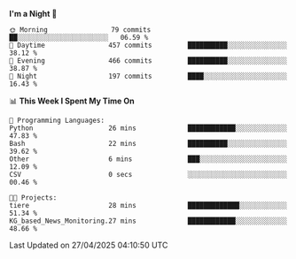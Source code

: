 <!--START_SECTION:waka-->
**I'm a Night 🦉** 

```text
🌞 Morning                79 commits          ██░░░░░░░░░░░░░░░░░░░░░░░   06.59 % 
🌆 Daytime                457 commits         ██████████░░░░░░░░░░░░░░░   38.12 % 
🌃 Evening                466 commits         ██████████░░░░░░░░░░░░░░░   38.87 % 
🌙 Night                  197 commits         ████░░░░░░░░░░░░░░░░░░░░░   16.43 % 
```


📊 **This Week I Spent My Time On** 

```text
💬 Programming Languages: 
Python                   26 mins             ████████████░░░░░░░░░░░░░   47.83 % 
Bash                     22 mins             ██████████░░░░░░░░░░░░░░░   39.62 % 
Other                    6 mins              ███░░░░░░░░░░░░░░░░░░░░░░   12.09 % 
CSV                      0 secs              ░░░░░░░░░░░░░░░░░░░░░░░░░   00.46 % 

🐱‍💻 Projects: 
tiere                    28 mins             █████████████░░░░░░░░░░░░   51.34 % 
KG_based_News_Monitoring.27 mins             ████████████░░░░░░░░░░░░░   48.66 % 
```


 Last Updated on 27/04/2025 04:10:50 UTC
<!--END_SECTION:waka-->
